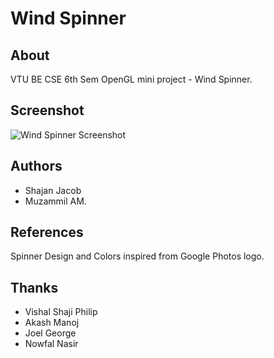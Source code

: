 # Wind Spinner

## About 
VTU BE CSE 6th Sem OpenGL mini project - Wind Spinner.

## Screenshot
![Wind Spinner Screenshot](https://github.com/shajanjp/wind-spinner/raw/master/Screenshot.png "Wind Spinner")

## Authors
- Shajan Jacob 
- Muzammil AM.

## References
Spinner Design and Colors inspired from Google Photos logo.

## Thanks
- Vishal Shaji Philip
- Akash Manoj
- Joel George
- Nowfal Nasir
